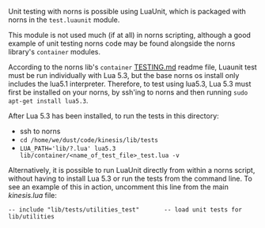 Unit testing with norns is possible using LuaUnit, which is packaged with norns in the `test.luaunit` module. 

This module is not used much (if at all) in norns scripting, although a good example of unit testing norns code may be found alongside the norns library's `container` modules.

According to the norns lib's `container` [TESTING.md](https://github.com/monome/norns/blob/main/lua/lib/container/TESTING.md) readme file, Luaunit test must be run individually with Lua 5.3, but the base norns os install only includes the lua5.1 interpreter. Therefore, to test using lua5.3, Lua 5.3 must first be installed on your norns, by ssh'ing to norns and then running `sudo apt-get install lua5.3`.


After Lua 5.3 has been installed, to run the tests in this directory:

- ssh to norns
- `cd /home/we/dust/code/kinesis/lib/tests` 
- `LUA_PATH='lib/?.lua' lua5.3 lib/container/<name_of_test_file>_test.lua -v`


Alternatively, it is possible to run LuaUnit directly from within a norns script, without having to install Lua 5.3 or run the tests from the command line. To see an example of this in action, uncomment this line from the main *kinesis.lua* file:

`-- include "lib/tests/utilities_test"       -- load unit tests for lib/utilities`